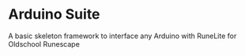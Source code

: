 # Arduino Suite
A basic skeleton framework to interface any Arduino with RuneLite for Oldschool Runescape